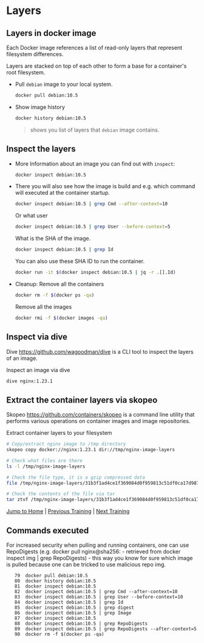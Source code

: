 # Layers

## Layers in docker image

Each Docker image references a list of read-only layers that represent filesystem differences.

Layers are stacked on top of each other to form a base for a container's root filesystem.

* Pull `debian` image to your local system.

  ```bash
  docker pull debian:10.5
  ```

* Show image history

  ```bash
  docker history debian:10.5
  ```

  >shows you list of layers that `debian` image contains.

## Inspect the layers

* More Information about an image you can find out with `inspect`:

  ```bash
  docker inspect debian:10.5
  ```

* There you will also see how the image is build and e.g. which command will executed at the container startup.

  ```bash
  docker inspect debian:10.5 | grep Cmd --after-context=10
  ```

  Or what user

  ```bash
  docker inspect debian:10.5 | grep User --before-context=5
  ```

  What is the SHA of the image.

  ```bash
  docker inspect debian:10.5 | grep Id
  ```

  You can also use these SHA ID to run the container.

  ```bash
  docker run -it $(docker inspect debian:10.5 | jq -r .[].Id)
  ```

* Cleanup:
  Remove all the containers

  ```bash
  docker rm -f $(docker ps -qa)
  ```

  Remove all the images

  ```bash
  docker rmi -f $(docker images -qa)
  ```

## Inspect via dive

Dive <https://github.com/wagoodman/dive> is a CLI tool to inspect the layers of an image.

Inspect an image via dive

```bash
dive nginx:1.23.1
```

## Extract the container layers via skopeo

Skopeo <https://github.com/containers/skopeo> is a command line utility that performs various operations on container images and image repositories.

Extract container layers to your filesystem

```bash
# Copy/extract nginx image to /tmp directory
skopeo copy docker://nginx:1.23.1 dir://tmp/nginx-image-layers

# Check what files are there
ls -l /tmp/nginx-image-layers

# Check the file type, it is a gzip compressed data
file /tmp/nginx-image-layers/31b3f1ad4ce1f369084d0f959813c51df0ca17d9877d5ee88c2db6ff88341430

# Check the contents of the file via tar
tar ztvf /tmp/nginx-image-layers/31b3f1ad4ce1f369084d0f959813c51df0ca17d9877d5ee88c2db6ff88341430
```

[Jump to Home](../README.md) | [Previous Training](../04_interact/README.md) | [Next Training](../06_build-images-interactive/README.md)


## Commands executed

For increased security when pulling and running containers, one can use RepoDigests (e.g. docker pull nginx@sha256:<sha> - retrieved from docker inspect img | grep RepoDigests) - this way you know for sure which image is pulled because one can be tricked to use malicious repo img.

```
   79  docker pull debian:10.5
   80  docker history debian:10.5
   81  docker inspect debian:10.5
   82  docker inspect debian:10.5 | grep Cmd --after-context=10
   83  docker inspect debian:10.5 | grep User --before-context=10
   84  docker inspect debian:10.5 | grep Id
   85  docker inspect debian:10.5 | grep digest
   86  docker inspect debian:10.5 | grep Image
   87  docker inspect debian:10.5
   88  docker inspect debian:10.5 | grep RepoDigests
   89  docker inspect debian:10.5 | grep RepoDigests --after-context=5
   90  docker rm -f $(docker ps -qa)
```
